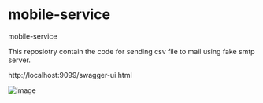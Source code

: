 # mobile-service
mobile-service

This reposiotry contain the code for sending csv file to mail using fake smtp server.

http://localhost:9099/swagger-ui.html

![image](https://user-images.githubusercontent.com/43247702/129444413-bf253376-2204-4bbd-a662-c2c1b2045a9e.png)


